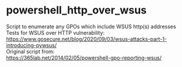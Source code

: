 # powershell_http_over_wsus
Script to enumerate any GPOs which include WSUS http(s) addresses  
Tests for WSUS over HTTP vulnerability:   
https://www.gosecure.net/blog/2020/09/03/wsus-attacks-part-1-introducing-pywsus/   
Original script from:   
https://365lab.net/2014/02/05/powershell-gpo-reporting-wsus/
